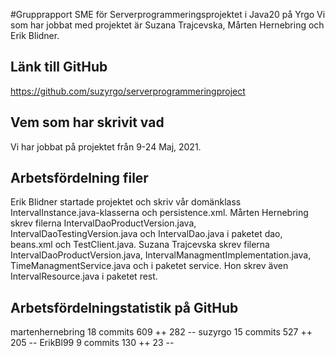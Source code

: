 #Grupprapport SME för Serverprogrammeringsprojektet i Java20 på Yrgo
Vi som har jobbat med projektet är Suzana Trajcevska, Mårten Hernebring och Erik Blidner.

## Länk till GitHub
https://github.com/suzyrgo/serverprogrammeringproject

## Vem som har skrivit vad
Vi har jobbat på projektet från 9-24 Maj, 2021.

## Arbetsfördelning filer
Erik Blidner startade projektet och skriv vår domänklass IntervalInstance.java-klasserna och persistence.xml.
Mårten Hernebring skrev filerna IntervalDaoProductVersion.java, IntervalDaoTestingVersion.java 
och IntervalDao.java i paketet dao, beans.xml och TestClient.java.
Suzana Trajcevska skrev filerna IntervalDaoProductVersion.java, IntervalManagmentImplementation.java, TimeManagmentService.java och i paketet service. Hon skrev även IntervalResource.java i paketet rest.

## Arbetsfördelningstatistik på GitHub
martenhernebring
18 commits    609 ++    282 --
suzyrgo
15 commits    527 ++    205 --
ErikBl99
9 commits    130 ++    23 --